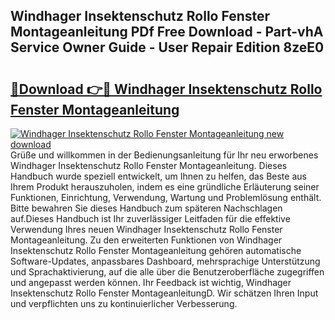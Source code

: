 ## Windhager Insektenschutz Rollo Fenster Montageanleitung PDf Free Download - Part-vhA Service Owner Guide - User Repair Edition 8zeE0

# <h2><a href="http://df6xe7.blite.top/?on=Windhager+Insektenschutz+Rollo+Fenster+Montageanleitung">🔗Download 👉🔴 Windhager Insektenschutz Rollo Fenster Montageanleitung</a></h2>

[![Windhager Insektenschutz Rollo Fenster Montageanleitung new download](https://i.imgur.com/lujVjoI.png)](http://df6xe7.blite.top/?on=Windhager+Insektenschutz+Rollo+Fenster+Montageanleitung)
Grüße und willkommen in der Bedienungsanleitung für Ihr neu erworbenes Windhager Insektenschutz Rollo Fenster Montageanleitung. Dieses Handbuch wurde speziell entwickelt, um Ihnen zu helfen, das Beste aus Ihrem Produkt herauszuholen, indem es eine gründliche Erläuterung seiner Funktionen, Einrichtung, Verwendung, Wartung und Problemlösung enthält. Bitte bewahren Sie dieses Handbuch zum späteren Nachschlagen auf.Dieses Handbuch ist Ihr zuverlässiger Leitfaden für die effektive Verwendung Ihres neuen Windhager Insektenschutz Rollo Fenster Montageanleitung. Zu den erweiterten Funktionen von Windhager Insektenschutz Rollo Fenster Montageanleitung gehören automatische Software-Updates, anpassbares Dashboard, mehrsprachige Unterstützung und Sprachaktivierung, auf die alle über die Benutzeroberfläche zugegriffen und angepasst werden können. Ihr Feedback ist wichtig, Windhager Insektenschutz Rollo Fenster MontageanleitungD. Wir schätzen Ihren Input und verpflichten uns zu kontinuierlicher Verbesserung.
